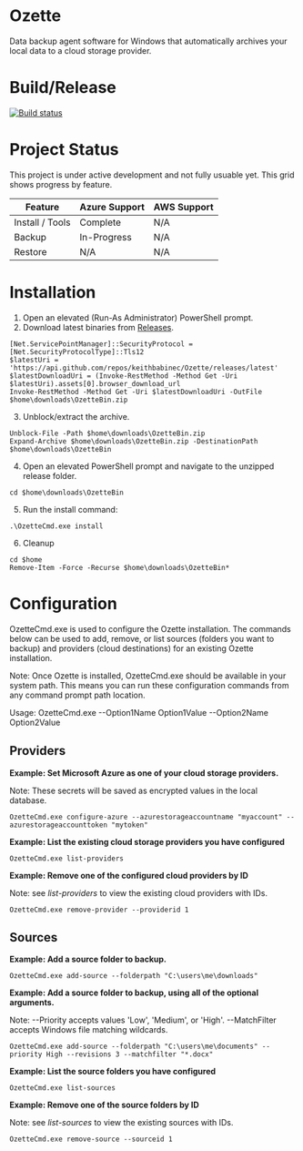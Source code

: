 # Ozette
Data backup agent software for Windows that automatically archives your local data to a cloud storage provider.

# Build/Release
[![Build status](https://ozette.visualstudio.com/ozette-project/_apis/build/status/ozette-project-CI)](https://ozette.visualstudio.com/ozette-project/_build/latest?definitionId=1)

# Project Status
This project is under active development and not fully usuable yet. This grid shows progress by feature.

| Feature | Azure Support | AWS Support |
| --- | --- | --- |
| Install / Tools | Complete | N/A |
| Backup | In-Progress | N/A |
| Restore | N/A | N/A |

# Installation

1. Open an elevated (Run-As Administrator) PowerShell prompt.
2. Download latest binaries from [Releases](https://github.com/keithbabinec/Ozette/releases).
```
[Net.ServicePointManager]::SecurityProtocol = [Net.SecurityProtocolType]::Tls12
$latestUri = 'https://api.github.com/repos/keithbabinec/Ozette/releases/latest'
$latestDownloadUri = (Invoke-RestMethod -Method Get -Uri $latestUri).assets[0].browser_download_url
Invoke-RestMethod -Method Get -Uri $latestDownloadUri -OutFile $home\downloads\OzetteBin.zip
```
3. Unblock/extract the archive.
```
Unblock-File -Path $home\downloads\OzetteBin.zip
Expand-Archive $home\downloads\OzetteBin.zip -DestinationPath $home\downloads\OzetteBin
```
4. Open an elevated PowerShell prompt and navigate to the unzipped release folder.
```
cd $home\downloads\OzetteBin
```
5. Run the install command:
```
.\OzetteCmd.exe install
```
6. Cleanup
```
cd $home
Remove-Item -Force -Recurse $home\downloads\OzetteBin*
```

# Configuration

OzetteCmd.exe is used to configure the Ozette installation. The commands below can be used to add, remove, or list sources (folders you want to backup) and providers (cloud destinations) for an existing Ozette installation.

Note: Once Ozette is installed, OzetteCmd.exe should be available in your system path. This means you can run these configuration commands from any command prompt path location.

Usage: OzetteCmd.exe <command> --Option1Name Option1Value --Option2Name Option2Value

## Providers

**Example: Set Microsoft Azure as one of your cloud storage providers.**

Note: These secrets will be saved as encrypted values in the local database.
```
OzetteCmd.exe configure-azure --azurestorageaccountname "myaccount" --azurestorageaccounttoken "mytoken"
```

**Example: List the existing cloud storage providers you have configured**
```
OzetteCmd.exe list-providers
```

**Example: Remove one of the configured cloud providers by ID**

Note: see *list-providers* to view the existing cloud providers with IDs.
```
OzetteCmd.exe remove-provider --providerid 1
```

## Sources

**Example: Add a source folder to backup.**
```
OzetteCmd.exe add-source --folderpath "C:\users\me\downloads"
```

**Example: Add a source folder to backup, using all of the optional arguments.**

Note: --Priority accepts values 'Low', 'Medium', or 'High'. --MatchFilter accepts Windows file matching wildcards.
```
OzetteCmd.exe add-source --folderpath "C:\users\me\documents" --priority High --revisions 3 --matchfilter "*.docx"
```

**Example: List the source folders you have configured**
```
OzetteCmd.exe list-sources
```

**Example: Remove one of the source folders by ID**

Note: see *list-sources* to view the existing sources with IDs.
```
OzetteCmd.exe remove-source --sourceid 1
```
